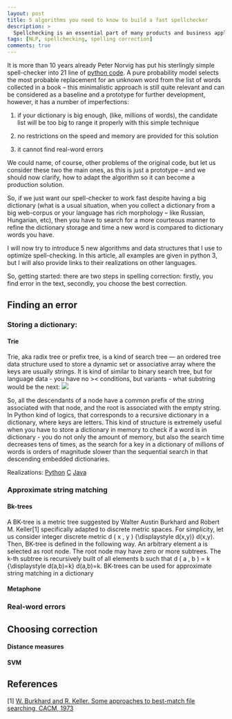 ```yaml
---
layout: post
title: 5 algorithms you need to know to build a fast spellchecker
description: >
  Spellchecking is an essential part of many products and business applications. However, it's working characteristics (speed, quality, memory consumption) are often not optimal - let's see how to make your spell-checker fast and furious.
tags: [NLP, spellchecking, spelling correction]
comments: true
---
```



It is more than 10 years already Peter Norvig has put his sterlingly simple spell-checker into 21 line of [python code](https://norvig.com/spell-correct.html). A pure probability model selects the most probable replacement for an unknown word from the list of words collected in a book – this minimalistic approach is still quite relevant and can be considered as a baseline and a prototype for further development, however, it has a number of imperfections:

1)	if your dictionary is big enough, (like, millions of words), the candidate list will be too big to range it properly with this simple technique

2)	no restrictions on the speed and memory are provided for this solution

3)	it cannot find real-word errors

We could name, of course, other problems of the original code, but let us consider these two the main ones, as this is just a prototype – and we should now clarify, how to adapt the algorithm so it can become a production solution.

So, if we just want our spell-checker to work fast despite having a big dictionary (what is a usual situation, when you collect a dictionary from a big web-corpus or your language has rich morphology – like Russian, Hungarian, etc), then you have to search for a more courteous manner to refine the dictionary storage and time a new word is compared to dictionary words you have.

I will now try to introduce 5 new algorithms and data structures that I use to optimize spell-checking. In this article, all examples are given in python 3, but I will also provide links to their realizations on other languages. 

So, getting started: there are two steps in spelling correction: firstly, you find error in the text, secondly, you choose the best correction.

## Finding an error

### Storing a dictionary:
#### Trie
Trie, aka radix tree or prefix tree, is a kind of search tree — an ordered tree data structure used to store a dynamic set or associative array where the keys are usually strings. It is kind of similar to binary search tree, but for language data - you have no >< conditions, but variants - what substring would be the next:
![](https://i.stack.imgur.com/f9Q3u.jpg)

So, all the descendants of a node have a common prefix of the string associated with that node, and the root is associated with the empty string. In Python kind of logics, that corresponds to a recursive dictionary in a dictionary, where keys are letters. This kind of structure is extremely useful when you have to store a dictionary in memory to check if a word is in dictionary - you do not only the amount of memory, but also the search time decreases tens of times, as the search for a key in a dictionary of millions of words is orders of magnitude slower than the sequential search in that descending embedded dictionaries.

Realizations:
[Python](https://github.com/pytries/datrie)
[C](https://linux.thai.net/~thep/datrie/datrie.html)
[Java](https://github.com/digitalstain/DoubleArrayTrie)

### Approximate string matching
#### Bk-trees
A BK-tree is a metric tree suggested by Walter Austin Burkhard and Robert M. Keller[1] specifically adapted to discrete metric spaces. For simplicity, let us consider integer discrete metric d ( x , y ) {\displaystyle d(x,y)} d(x,y). Then, BK-tree is defined in the following way. An arbitrary element a is selected as root node. The root node may have zero or more subtrees. The k-th subtree is recursively built of all elements b such that d ( a , b ) = k {\displaystyle d(a,b)=k} d(a,b)=k. BK-trees can be used for approximate string matching in a dictionary

#### Metaphone

### Real-word errors

## Choosing correction 

#### Distance measures
#### SVM

## References
[1] [ W. Burkhard and R. Keller. Some approaches to best-match file searching, CACM, 1973](https://dl.acm.org/citation.cfm?doid=362003.362025)
